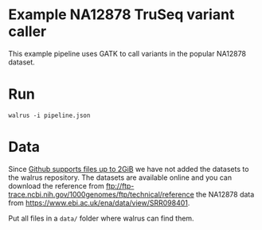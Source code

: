 # Example NA12878 TruSeq variant caller 
This example pipeline uses GATK to call variants in the popular NA12878
dataset. 

# Run 

```
walrus -i pipeline.json
```

# Data 
Since [Github supports files up to 2GiB](https://github.com/git-lfs/git-lfs/wiki/Implementations) 
we have not added the datasets to the walrus repository. The datasets are
available online and you can download the reference from
ftp://ftp-trace.ncbi.nih.gov/1000genomes/ftp/technical/reference the NA12878
data from https://www.ebi.ac.uk/ena/data/view/SRR098401.

Put all files in a `data/` folder where walrus can find them. 

